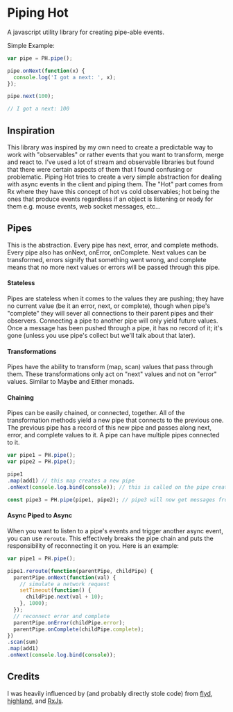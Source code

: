 # Piping Hot

A javascript utility library for creating pipe-able events.

Simple Example:
```javascript
var pipe = PH.pipe();

pipe.onNext(function(x) {
  console.log('I got a next: ', x);
});

pipe.next(100);

// I got a next: 100
```

## Inspiration

This library was inspired by my own need to create a predictable way to work with "observables" or rather events that you want to transform, merge and react to. I've used a lot of stream and observable libraries but found that there were certain aspects of them that I found confusing or problematic. Piping Hot tries to create a very simple abstraction for dealing with async events in the client and piping them. The "Hot" part comes from Rx where they have this concept of hot vs cold observables; hot being the ones that produce events regardless if an object is listening or ready for them e.g. mouse events, web socket messages, etc...

## Pipes

This is the abstraction. Every pipe has next, error, and complete methods. Every pipe also has onNext, onError, onComplete. Next values can be transformed, errors signify that something went wrong, and complete means that no more next values or errors will be passed through this pipe.

#### Stateless

Pipes are stateless when it comes to the values they are pushing; they have no current value (be it an error, next, or complete), though when pipe's "complete" they will sever all connections to their parent pipes and their observers. Connecting a pipe to another pipe will only yield future values. Once a message has been pushed through a pipe, it has no record of it; it's gone (unless you use pipe's collect but we'll talk about that later).

#### Transformations

Pipes have the ability to transform (map, scan) values that pass through them. These transformations only act on "next" values and not on "error" values. Similar to Maybe and Either monads.

#### Chaining

Pipes can be easily chained, or connected, together. All of the transformation methods yield a new pipe that connects to the previous one. The previous pipe has a record of this new pipe and passes along next, error, and complete values to it. A pipe can have multiple pipes connected to it.

```javascript
var pipe1 = PH.pipe();
var pipe2 = PH.pipe();

pipe1
.map(add1) // this map creates a new pipe
.onNext(console.log.bind(console)); // this is called on the pipe created by map

const pipe3 = PH.pipe(pipe1, pipe2); // pipe3 will now get messages from pipe1 and pipe2
```

#### Async Piped to Async

When you want to listen to a pipe's events and trigger another async event, you can use `reroute`. This effectively breaks the pipe chain and puts the responsibility of reconnecting it on you. Here is an example:

```javascript
var pipe1 = PH.pipe();

pipe1.reroute(function(parentPipe, childPipe) {
  parentPipe.onNext(function(val) {
    // simulate a network request
    setTimeout(function() {
      childPipe.next(val + 10);
    }, 1000);
  });
  // reconnect error and complete
  parentPipe.onError(childPipe.error);
  parentPipe.onComplete(childPipe.complete);
})
.scan(sum)
.map(add1)
.onNext(console.log.bind(console));
```


## Credits

I was heavily influenced by (and probably directly stole code) from [flyd](https://github.com/paldepind/flyd), [highland](http://highlandjs.org), and [RxJs](https://github.com/Reactive-Extensions/RxJS).
